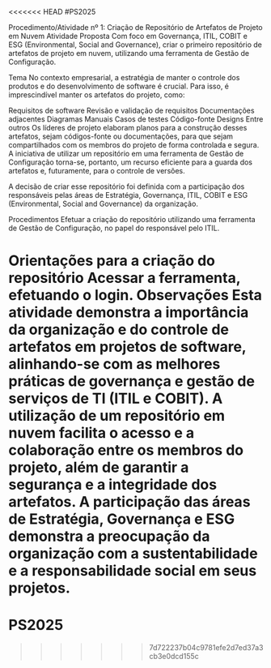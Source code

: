 <<<<<<< HEAD
#PS2025

Procedimento/Atividade nº 1: Criação de Repositório de Artefatos de Projeto em Nuvem
Atividade Proposta
Com foco em Governança, ITIL, COBIT e ESG (Environmental, Social and Governance), criar o primeiro repositório de artefatos de projeto em nuvem, utilizando uma ferramenta de Gestão de Configuração.

Tema
No contexto empresarial, a estratégia de manter o controle dos produtos e do desenvolvimento de software é crucial. Para isso, é imprescindível manter os artefatos do projeto, como:

Requisitos de software
Revisão e validação de requisitos
Documentações adjacentes
Diagramas
Manuais
Casos de testes
Código-fonte
Designs
Entre outros
Os líderes de projeto elaboram planos para a construção desses artefatos, sejam códigos-fonte ou documentações, para que sejam compartilhados com os membros do projeto de forma controlada e segura. A iniciativa de utilizar um repositório em uma ferramenta de Gestão de Configuração torna-se, portanto, um recurso eficiente para a guarda dos artefatos e, futuramente, para o controle de versões.

A decisão de criar esse repositório foi definida com a participação dos responsáveis pelas áreas de Estratégia, Governança, ITIL, COBIT e ESG (Environmental, Social and Governance) da organização.

Procedimentos
Efetuar a criação do repositório utilizando uma ferramenta de Gestão de Configuração, no papel do responsável pelo ITIL.

Orientações para a criação do repositório
Acessar a ferramenta, efetuando o login.
Observações
Esta atividade demonstra a importância da organização e do controle de artefatos em projetos de software, alinhando-se com as melhores práticas de governança e gestão de serviços de TI (ITIL e COBIT).
A utilização de um repositório em nuvem facilita o acesso e a colaboração entre os membros do projeto, além de garantir a segurança e a integridade dos artefatos.
A participação das áreas de Estratégia, Governança e ESG demonstra a preocupação da organização com a sustentabilidade e a responsabilidade social em seus projetos. 
=======
# PS2025 
>>>>>>> 7d722237b04c9781efe2d7ed37a3cb3e0dcd155c
